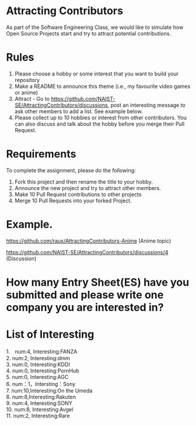 # Attracting Contributors
As part of the Software Engineering Class, we would like to simulate how Open Source Projects start and try to attract potential contributions.

# Rules

1. Please choose a hobby or some interest that you want to build your repository
2. Make a README to announce this theme (i.e., my favourite video games or anime)
3. Attract - Go to https://github.com/NAIST-SE/AttractingContributors/discussions, post an interesting message to ask other members to add a list. See example below.
4. Please collect up to 10 hobbies or interest from other contributors. You can also discuss and talk about the hobby before you merge their Pull Request.

# Requirements
To complete the assignment, please do the following:
1. Fork this project and then rename the title to your hobby. 
2. Announce the new project and try to attract other members.
3. Make 10 Pull Request contributions to other projects
4. Merge 10 Pull Requests into your forked Project.

# Example. 
https://github.com/raux/AttractingContributors-Anime (Anime topic)

https://github.com/NAIST-SE/AttractingContributors/discussions/4 (Discussion)

# How many Entry Sheet(ES) have you submitted and please write one company you are interested in?

# List of Interesting
1.　num:4, Interesting:FANZA<br>
2. num:2, Interesting:dmm<br>
3. num:0, Interesting:KDDI<br>
4. num:0, Interesting:PornHub<br>
5. num:0, Interesting:AGC<br>
6. num：1，Intersting：Sony<br>
7. num:10,Interesting:On the Umeda<br>
8. num:8,Interesting:Rakuten<br>
9. num:4, Interesting:SONY<br>
10.  num:8, Interesting:Avgel<br>
11. num:2, Interesting:Rare<br>
